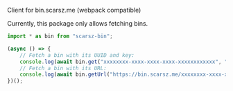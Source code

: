 Client for bin.scarsz.me (webpack compatible)

Currently, this package only allows fetching bins.

```ts
import * as bin from "scarsz-bin";

(async () => {
    // Fetch a bin with its UUID and key:
    console.log(await bin.get("xxxxxxxx-xxxx-xxxx-xxxx-xxxxxxxxxxxx", "XXXXXXXXXXXXXXXXXXXXXXXXXXXXXXXX"));
    // Fetch a bin with its URL:
    console.log(await bin.getUrl("https://bin.scarsz.me/xxxxxxxx-xxxx-xxxx-xxxx-xxxxxxxxxxxx#XXXXXXXXXXXXXXXXXXXXXXXXXXXXXXXX"));
})();
```

